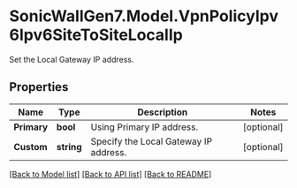 # SonicWallGen7.Model.VpnPolicyIpv6Ipv6SiteToSiteLocalIp
Set the Local Gateway IP address.

## Properties

Name | Type | Description | Notes
------------ | ------------- | ------------- | -------------
**Primary** | **bool** | Using Primary IP address. | [optional] 
**Custom** | **string** | Specify the Local Gateway IP address. | [optional] 

[[Back to Model list]](../README.md#documentation-for-models) [[Back to API list]](../README.md#documentation-for-api-endpoints) [[Back to README]](../README.md)

